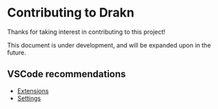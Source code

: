 # Contributing to Drakn

Thanks for taking interest in contributing to this project!

This document is under development, and will be expanded upon in the future.

## VSCode recommendations

- [Extensions](https://github.com/Xithrius/drakn/blob/main/.vscode/extensions.json)
- [Settings](https://github.com/Xithrius/drakn/blob/main/.vscode/settings.json)
